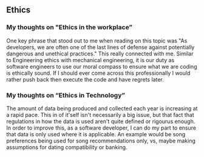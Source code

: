 ## Ethics

### My thoughts on "Ethics in the workplace”
One key phrase that stood out to me when reading on this topic was "As developers, we are often one of the last lines of defense against potentially dangerous and unethical practices." This really connected with me. Similar to Engineering ethics with mechanical engineering, it is our duty as software engineers to use our moral compass to ensure what we are coding is ethically sound. If I should ever come across this professionally I would rather push back then execute the code and have regrets later.


### My thoughts on “Ethics in Technology”
The amount of data being produced and collected each year is increasing at a rapid pace. This in of it'self isn't necessarily a big issue, but that fact that regulations in how the data is used aren't quite defined or rigourus enough. In order to improve this, as a software developer, I can do my part to ensure that data is only used where it is applicable. An example would be song preferences being used for song recommendations only, vs, maybe making assumptions for dating compatibility or banking.
